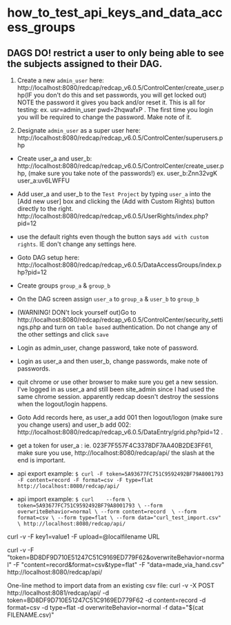# how_to_test_api_keys_and_data_access_groups

## DAGS DO! restrict a user to only being able to see the subjects assigned to their DAG.

1. Create a new `admin_user` here: http://localhost:8080/redcap/redcap_v6.0.5/ControlCenter/create_user.php(IF you don't do this and set passwords, you will get locked out) NOTE the password it gives you back and/or reset it. This is all for testing: ex. usr=admin_user pwd=2hqwafxP . The first time you login you will be required to change the password. Make note of it.

2. Designate `admin_user` as a super user here: http://localhost:8080/redcap/redcap_v6.0.5/ControlCenter/superusers.php

- Create user_a and user_b: http://localhost:8080/redcap/redcap_v6.0.5/ControlCenter/create_user.php, (make sure you take note of the passwords!) ex. user_b:Znn32vgK user_a:uv6LWFFU

- Add user_a and user_b to the `Test Project` by typing `user_a` into the [Add new user] box and clicking the (Add with Custom Rights) button directly to the right.  http://localhost:8080/redcap/redcap_v6.0.5/UserRights/index.php?pid=12

- use the default rights even though the button says  `add with custom rights`. IE don't change any settings here.

- Goto DAG setup here:
 http://localhost:8080/redcap/redcap_v6.0.5/DataAccessGroups/index.php?pid=12

- Create groups `group_a` & `group_b`

- On the DAG screen assign `user_a` to `group_a` & `user_b` to `group_b`

- (WARNING! DON't lock yourself out)Go to http://localhost:8080/redcap/redcap_v6.0.5/ControlCenter/security_settings.php and turn on `table based` authentication. Do not change any of the other settings and click `save`

- Login as admin_user, change password, take note of password.

- Login as user_a and then user_b, change passwords, make note of passwords.

- quit chrome or use other browser to make sure you get a new session. I've logged in as user_a and still been site_admin since I had used the same chrome session. apparently redcap doesn't destroy the sessions when the logout/login happens.

- Goto Add records here, as user_a add 001 then logout/logon (make sure you change users) and user_b add 002: http://localhost:8080/redcap/redcap_v6.0.5/DataEntry/grid.php?pid=12 .

- get a token for user_a : ie.  023F7F557F4C3378DF7AA40B2DE3FF61, make sure you use, http://localhost:8080/redcap/api/ the slash at the end is important.

- api export example: ```$ curl -F token=5A93677FC751C9592492BF79A8001793  -F content=record -F format=csv -F type=flat  http://localhost:8080/redcap/api/```

- api import example: ```$ curl    --form \
       token=5A93677FC751C9592492BF79A8001793 \
        --form overwriteBehavior=normal \
        --form content=record  \
        --form format=csv \
        --form type=flat \
        --form data="curl_test_import.csv" \
        http://localhost:8080/redcap/api/ ```

curl -v -F key1=value1 -F upload=@localfilename URL

curl -v -F "token=BD8DF9D710E51247C51C9169ED779F62&overwriteBehavior=normal" -F "content=record&format=csv&type=flat" -F "data=made_via_hand.csv"  http://localhost:8080/redcap/api/  

One-line method to import data from an existing csv file:
curl -v -X POST http://localhost:8081/redcap/api/    -d token=BD8DF9D710E51247C51C9169ED779F62 -d content=record -d format=csv -d type=flat -d overwriteBehavior=normal -f data="$(cat FILENAME.csv)"
